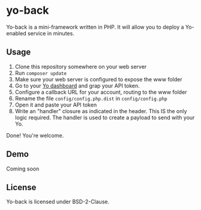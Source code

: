 yo-back
=======

Yo-back is a mini-framework written in PHP. It will allow you to deploy a Yo-enabled
service in minutes.

## Usage

1. Clone this repository somewhere on your web server
2. Run `composer update`
3. Make sure your web server is configured to expose the www folder
4. Go to your [Yo dashboard](https://dev.justyo.co/) and grap your API token.
5. Configure a callback URL for your account, routing to the www folder
6. Rename the file `config/config.php.dist` in `config/config.php`
7. Open it and paste your API token
8. Write an "handler" closure as indicated in the header. This IS the only logic required. The handler is used to create a payload to send with your Yo.

Done! You're welcome.

## Demo

Coming soon

## License

Yo-back is licensed under BSD-2-Clause.